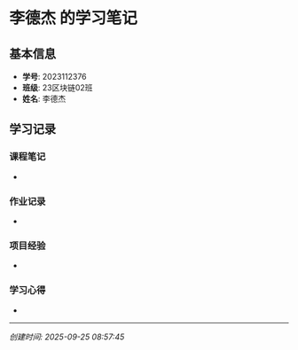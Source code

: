 # 李德杰 的学习笔记

## 基本信息
- **学号**: 2023112376
- **班级**: 23区块链02班
- **姓名**: 李德杰

## 学习记录

### 课程笔记
- 

### 作业记录
- 

### 项目经验
- 

### 学习心得
- 

---
*创建时间: 2025-09-25 08:57:45*
